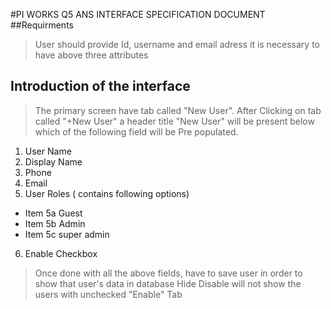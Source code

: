 #PI WORKS Q5 ANS INTERFACE SPECIFICATION DOCUMENT 
##Requirments 
>User should provide Id, username and email adress 
>it is necessary to have above three attributes
## Introduction of the interface
>The primary screen have tab called "New User". After Clicking on tab called "+New User" a header title "New User" will be present below which of the following field will be Pre populated.
1. User Name
2. Display Name
3. Phone 
4. Email
5. User Roles ( contains following options)
 * Item 5a Guest 
 * Item 5b Admin
 * Item 5c super admin
6. Enable Checkbox
> Once done with all the above fields, have to save user in order to show that user's data in database 
> Hide Disable will not show the users with unchecked "Enable" Tab
